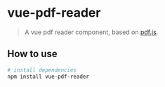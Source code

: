 # vue-pdf-reader

> A vue pdf reader component, based on [pdf.js](https://github.com/mozilla/pdf.js).

## How to use

``` bash
# install dependencies
npm install vue-pdf-reader
```